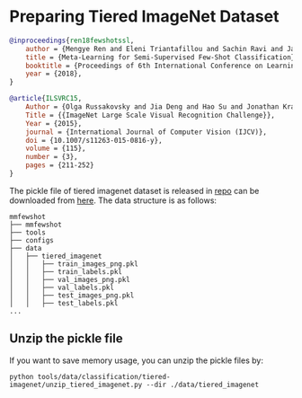 # Preparing Tiered ImageNet Dataset

<!-- [DATASET] -->

```bibtex
@inproceedings{ren18fewshotssl,
    author = {Mengye Ren and Eleni Triantafillou and Sachin Ravi and Jake Snell and Kevin Swersky and Joshua B. Tenenbaum and Hugo Larochelle and Richard S. Zemel},
    title = {Meta-Learning for Semi-Supervised Few-Shot Classification},
    booktitle = {Proceedings of 6th International Conference on Learning Representations {ICLR}},
    year = {2018},
}

@article{ILSVRC15,
    Author = {Olga Russakovsky and Jia Deng and Hao Su and Jonathan Krause and Sanjeev Satheesh and Sean Ma and Zhiheng Huang and Andrej Karpathy and Aditya Khosla and Michael Bernstein and Alexander C. Berg and Li Fei-Fei},
    Title = {{ImageNet Large Scale Visual Recognition Challenge}},
    Year = {2015},
    journal = {International Journal of Computer Vision (IJCV)},
    doi = {10.1007/s11263-015-0816-y},
    volume = {115},
    number = {3},
    pages = {211-252}
}
```

The pickle file of tiered imagenet dataset is released in [repo](https://github.com/renmengye/few-shot-ssl-public#tieredimagenet) can be downloaded from [here](https://drive.google.com/open?id=1g1aIDy2Ar_MViF2gDXFYDBTR-HYecV07).
The data structure is as follows:
```text
mmfewshot
├── mmfewshot
├── tools
├── configs
├── data
│   ├── tiered_imagenet
│   │   ├── train_images_png.pkl
│   │   ├── train_labels.pkl
│   │   ├── val_images_png.pkl
│   │   ├── val_labels.pkl
│   │   ├── test_images_png.pkl
│   │   ├── test_labels.pkl
...
```

## Unzip the pickle file

If you want to save memory usage, you can unzip the pickle files by:

```shell
python tools/data/classification/tiered-imagenet/unzip_tiered_imagenet.py --dir ./data/tiered_imagenet
```
